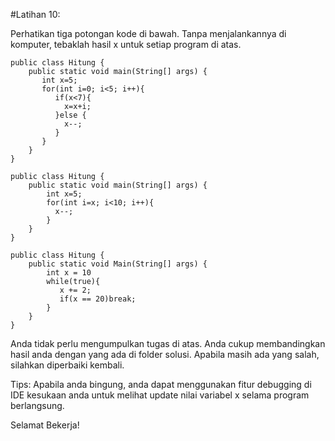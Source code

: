 #Latihan 10: 

Perhatikan tiga potongan kode di bawah. Tanpa menjalankannya di komputer, tebaklah hasil x untuk setiap program di atas.

```
public class Hitung {
    public static void main(String[] args) {
       int x=5;
       for(int i=0; i<5; i++){
          if(x<7){
            x=x+i;
          }else {
            x--;
          }
       } 
    }
}

```

```
public class Hitung {
    public static void main(String[] args) {
        int x=5;
        for(int i=x; i<10; i++){
          x--;
        } 
    }
}
```

```
public class Hitung {
    public static void Main(String[] args) {
        int x = 10
        while(true){
           x += 2;
           if(x == 20)break;
        }
    }
}
```
Anda tidak perlu mengumpulkan tugas di atas. Anda cukup membandingkan hasil anda dengan yang ada di folder solusi. Apabila masih ada yang salah, silahkan diperbaiki kembali. 

Tips: Apabila anda bingung, anda dapat menggunakan fitur debugging di IDE kesukaan anda untuk melihat update nilai variabel x selama program berlangsung.

Selamat Bekerja!

